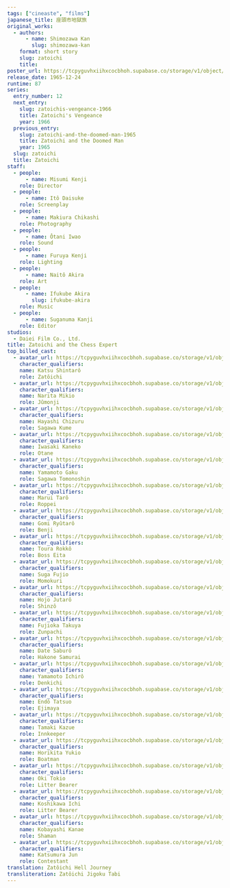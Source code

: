 ```yaml
---
tags: ["cineaste", "films"]
japanese_title: 座頭市地獄旅
original_works:
  - authors:
      - name: Shimozawa Kan
        slug: shimozawa-kan
    format: short story
    slug: zatoichi
    title:
poster_url: https://tcpyguvhxiihxcocbhoh.supabase.co/storage/v1/object/public/godzilla-cineaste-public/content/films/zatoichi-and-the-chess-expert-1965/posters/zatoichi-and-the-chess-expert-1965.jpg
release_date: 1965-12-24
runtime: 87
series:
  entry_number: 12
  next_entry:
    slug: zatoichis-vengeance-1966
    title: Zatoichi's Vengeance
    year: 1966
  previous_entry:
    slug: zatoichi-and-the-doomed-man-1965
    title: Zatoichi and the Doomed Man
    year: 1965
  slug: zatoichi
  title: Zatoichi
staff:
  - people:
      - name: Misumi Kenji
    role: Director
  - people:
      - name: Itô Daisuke
    role: Screenplay
  - people:
      - name: Makiura Chikashi
    role: Photography
  - people:
      - name: Ôtani Iwao
    role: Sound
  - people:
      - name: Furuya Kenji
    role: Lighting
  - people:
      - name: Naitô Akira
    role: Art
  - people:
      - name: Ifukube Akira
        slug: ifukube-akira
    role: Music
  - people:
      - name: Suganuma Kanji
    role: Editor
studios:
  - Daiei Film Co., Ltd.
title: Zatoichi and the Chess Expert
top_billed_cast:
  - avatar_url: https://tcpyguvhxiihxcocbhoh.supabase.co/storage/v1/object/public/godzilla-cineaste-public/content/films/zatoichi-and-the-chess-expert-1965/cast-avatars/shintaro-katsu-0.jpg
    character_qualifiers:
    name: Katsu Shintarô
    role: Zatôichi
  - avatar_url: https://tcpyguvhxiihxcocbhoh.supabase.co/storage/v1/object/public/godzilla-cineaste-public/content/films/zatoichi-and-the-chess-expert-1965/cast-avatars/mikio-narita-0.jpg
    character_qualifiers:
    name: Narita Mikio
    role: Jûmonji
  - avatar_url: https://tcpyguvhxiihxcocbhoh.supabase.co/storage/v1/object/public/godzilla-cineaste-public/content/films/zatoichi-and-the-chess-expert-1965/cast-avatars/chizuru-hayashi-0.jpg
    character_qualifiers:
    name: Hayashi Chizuru
    role: Sagawa Kume
  - avatar_url: https://tcpyguvhxiihxcocbhoh.supabase.co/storage/v1/object/public/godzilla-cineaste-public/content/films/zatoichi-and-the-chess-expert-1965/cast-avatars/kaneko-iwasaki-0.jpg
    character_qualifiers:
    name: Iwasaki Kaneko
    role: Otane
  - avatar_url: https://tcpyguvhxiihxcocbhoh.supabase.co/storage/v1/object/public/godzilla-cineaste-public/content/films/zatoichi-and-the-chess-expert-1965/cast-avatars/gaku-yamamoto-0.jpg
    character_qualifiers:
    name: Yamamoto Gaku
    role: Sagawa Tomonoshin
  - avatar_url: https://tcpyguvhxiihxcocbhoh.supabase.co/storage/v1/object/public/godzilla-cineaste-public/content/films/zatoichi-and-the-chess-expert-1965/cast-avatars/taro-marui-0.jpg
    character_qualifiers:
    name: Marui Tarô
    role: Roppei
  - avatar_url: https://tcpyguvhxiihxcocbhoh.supabase.co/storage/v1/object/public/godzilla-cineaste-public/content/films/zatoichi-and-the-chess-expert-1965/cast-avatars/ryutaro-gomi-0.jpg
    character_qualifiers:
    name: Gomi Ryûtarô
    role: Benji
  - avatar_url: https://tcpyguvhxiihxcocbhoh.supabase.co/storage/v1/object/public/godzilla-cineaste-public/content/films/zatoichi-and-the-chess-expert-1965/cast-avatars/rokko-tora-0.jpg
    character_qualifiers:
    name: Toura Rokkô
    role: Boss Eita
  - avatar_url: https://tcpyguvhxiihxcocbhoh.supabase.co/storage/v1/object/public/godzilla-cineaste-public/content/films/zatoichi-and-the-chess-expert-1965/cast-avatars/fujio-suga-0.jpg
    character_qualifiers:
    name: Suga Fujio
    role: Momokuri
  - avatar_url: https://tcpyguvhxiihxcocbhoh.supabase.co/storage/v1/object/public/godzilla-cineaste-public/content/films/zatoichi-and-the-chess-expert-1965/cast-avatars/jutaro-hojo-0.jpg
    character_qualifiers:
    name: Hojo Jutarô
    role: Shinzô
  - avatar_url: https://tcpyguvhxiihxcocbhoh.supabase.co/storage/v1/object/public/godzilla-cineaste-public/content/films/zatoichi-and-the-chess-expert-1965/cast-avatars/takuya-fujioka-0.jpg
    character_qualifiers:
    name: Fujioka Takuya
    role: Zunpachi
  - avatar_url: https://tcpyguvhxiihxcocbhoh.supabase.co/storage/v1/object/public/godzilla-cineaste-public/content/films/zatoichi-and-the-chess-expert-1965/cast-avatars/saburo-date-0.jpg
    character_qualifiers:
    name: Date Saburô
    role: Hakone Samurai
  - avatar_url: https://tcpyguvhxiihxcocbhoh.supabase.co/storage/v1/object/public/godzilla-cineaste-public/content/films/zatoichi-and-the-chess-expert-1965/cast-avatars/ichiro-yamamoto-0.jpg
    character_qualifiers:
    name: Yamamoto Ichirô
    role: Denkichi
  - avatar_url: https://tcpyguvhxiihxcocbhoh.supabase.co/storage/v1/object/public/godzilla-cineaste-public/content/films/zatoichi-and-the-chess-expert-1965/cast-avatars/tatsuo-endo-0.jpg
    character_qualifiers:
    name: Endô Tatsuo
    role: Ejimaya
  - avatar_url: https://tcpyguvhxiihxcocbhoh.supabase.co/storage/v1/object/public/godzilla-cineaste-public/content/films/zatoichi-and-the-chess-expert-1965/cast-avatars/kazue-tamaki-0.jpg
    character_qualifiers:
    name: Tamaki Kazue
    role: Innkeeper
  - avatar_url: https://tcpyguvhxiihxcocbhoh.supabase.co/storage/v1/object/public/godzilla-cineaste-public/content/films/zatoichi-and-the-chess-expert-1965/cast-avatars/yukio-horikita-0.jpg
    character_qualifiers:
    name: Horikita Yukio
    role: Boatman
  - avatar_url: https://tcpyguvhxiihxcocbhoh.supabase.co/storage/v1/object/public/godzilla-cineaste-public/content/films/zatoichi-and-the-chess-expert-1965/cast-avatars/tokio-oki-0.jpg
    character_qualifiers:
    name: Oki Tokio
    role: Litter Bearer
  - avatar_url: https://tcpyguvhxiihxcocbhoh.supabase.co/storage/v1/object/public/godzilla-cineaste-public/content/films/zatoichi-and-the-chess-expert-1965/cast-avatars/ichi-koshikawa-0.jpg
    character_qualifiers:
    name: Koshikawa Ichi
    role: Litter Bearer
  - avatar_url: https://tcpyguvhxiihxcocbhoh.supabase.co/storage/v1/object/public/godzilla-cineaste-public/content/films/zatoichi-and-the-chess-expert-1965/cast-avatars/kanae-kobayashi-0.jpg
    character_qualifiers:
    name: Kobayashi Kanae
    role: Shaman
  - avatar_url: https://tcpyguvhxiihxcocbhoh.supabase.co/storage/v1/object/public/godzilla-cineaste-public/content/films/zatoichi-and-the-chess-expert-1965/cast-avatars/jun-katsumura-0.jpg
    character_qualifiers:
    name: Katsumura Jun
    role: Contestant
translation: Zatôichi Hell Journey
transliteration: Zatôichi Jigoku Tabi
---
```

